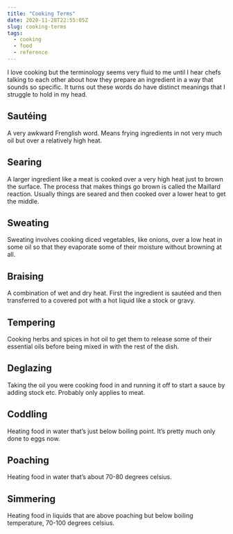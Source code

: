 ```yaml
---
title: "Cooking Terms"
date: 2020-11-28T22:55:05Z
slug: cooking-terms
tags:
  - cooking
  - food
  - reference
---
```


I love cooking but the terminology seems very fluid to me until I hear chefs talking to each other about how they prepare an ingredient in a way that sounds so specific. It turns out these words do have distinct meanings that I struggle to hold in my head.

## Sautéing
A very awkward Frenglish word. Means frying ingredients in not very much oil but over a relatively high heat.

## Searing
A larger ingredient like a meat is cooked over a very high heat just to brown the surface. The process that makes things go brown is called the Maillard reaction. Usually things are seared and then cooked over a lower heat to get the middle.

## Sweating
Sweating involves cooking diced vegetables, like onions, over a low heat in some oil so that they evaporate some of their moisture without browning at all.

## Braising
A combination of wet and dry heat. First the ingredient is sautéed and then transferred to a covered pot with a hot liquid like a stock or gravy.

## Tempering
Cooking herbs and spices in hot oil to get them to release some of their essential oils before being mixed in with the rest of the dish.

## Deglazing
Taking the oil you were cooking food in and running it off to start a sauce by adding stock etc. Probably only applies to meat.

## Coddling
Heating food in water that’s just below boiling point. It’s pretty much only done to eggs now.

## Poaching
Heating food in water that’s about 70-80 degrees celsius.

## Simmering
Heating food in liquids that are above poaching but below boiling temperature, 70-100 degrees celsius.

